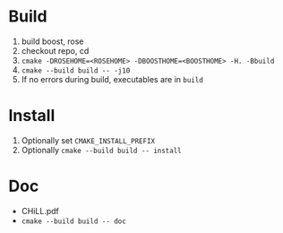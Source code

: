 # Build

1. build boost, rose
2. checkout repo, cd
3. `cmake -DROSEHOME=<ROSEHOME> -DBOOSTHOME=<BOOSTHOME> -H. -Bbuild`
4. `cmake --build build -- -j10`
5. If no errors during build, executables are in `build`

# Install

1. Optionally set `CMAKE_INSTALL_PREFIX`
2. Optionally `cmake --build build -- install`

# Doc

* CHiLL.pdf
* `cmake --build build -- doc`

